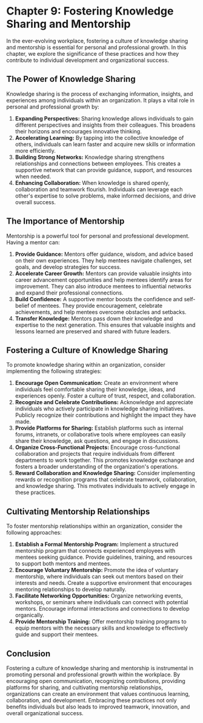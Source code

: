Chapter 9: Fostering Knowledge Sharing and Mentorship
=====================================================

In the ever-evolving workplace, fostering a culture of knowledge sharing and mentorship is essential for personal and professional growth. In this chapter, we explore the significance of these practices and how they contribute to individual development and organizational success.

The Power of Knowledge Sharing
------------------------------

Knowledge sharing is the process of exchanging information, insights, and experiences among individuals within an organization. It plays a vital role in personal and professional growth by:

1. **Expanding Perspectives:** Sharing knowledge allows individuals to gain different perspectives and insights from their colleagues. This broadens their horizons and encourages innovative thinking.
2. **Accelerating Learning:** By tapping into the collective knowledge of others, individuals can learn faster and acquire new skills or information more efficiently.
3. **Building Strong Networks:** Knowledge sharing strengthens relationships and connections between employees. This creates a supportive network that can provide guidance, support, and resources when needed.
4. **Enhancing Collaboration:** When knowledge is shared openly, collaboration and teamwork flourish. Individuals can leverage each other's expertise to solve problems, make informed decisions, and drive overall success.

The Importance of Mentorship
----------------------------

Mentorship is a powerful tool for personal and professional development. Having a mentor can:

1. **Provide Guidance:** Mentors offer guidance, wisdom, and advice based on their own experiences. They help mentees navigate challenges, set goals, and develop strategies for success.
2. **Accelerate Career Growth:** Mentors can provide valuable insights into career advancement opportunities and help mentees identify areas for improvement. They can also introduce mentees to influential networks and expand their professional connections.
3. **Build Confidence:** A supportive mentor boosts the confidence and self-belief of mentees. They provide encouragement, celebrate achievements, and help mentees overcome obstacles and setbacks.
4. **Transfer Knowledge:** Mentors pass down their knowledge and expertise to the next generation. This ensures that valuable insights and lessons learned are preserved and shared with future leaders.

Fostering a Culture of Knowledge Sharing
----------------------------------------

To promote knowledge sharing within an organization, consider implementing the following strategies:

1. **Encourage Open Communication:** Create an environment where individuals feel comfortable sharing their knowledge, ideas, and experiences openly. Foster a culture of trust, respect, and collaboration.
2. **Recognize and Celebrate Contributions:** Acknowledge and appreciate individuals who actively participate in knowledge sharing initiatives. Publicly recognize their contributions and highlight the impact they have made.
3. **Provide Platforms for Sharing:** Establish platforms such as internal forums, intranets, or collaborative tools where employees can easily share their knowledge, ask questions, and engage in discussions.
4. **Organize Cross-Functional Projects:** Encourage cross-functional collaboration and projects that require individuals from different departments to work together. This promotes knowledge exchange and fosters a broader understanding of the organization's operations.
5. **Reward Collaboration and Knowledge Sharing:** Consider implementing rewards or recognition programs that celebrate teamwork, collaboration, and knowledge sharing. This motivates individuals to actively engage in these practices.

Cultivating Mentorship Relationships
------------------------------------

To foster mentorship relationships within an organization, consider the following approaches:

1. **Establish a Formal Mentorship Program:** Implement a structured mentorship program that connects experienced employees with mentees seeking guidance. Provide guidelines, training, and resources to support both mentors and mentees.
2. **Encourage Voluntary Mentorship:** Promote the idea of voluntary mentorship, where individuals can seek out mentors based on their interests and needs. Create a supportive environment that encourages mentoring relationships to develop naturally.
3. **Facilitate Networking Opportunities:** Organize networking events, workshops, or seminars where individuals can connect with potential mentors. Encourage informal interactions and connections to develop organically.
4. **Provide Mentorship Training:** Offer mentorship training programs to equip mentors with the necessary skills and knowledge to effectively guide and support their mentees.

Conclusion
----------

Fostering a culture of knowledge sharing and mentorship is instrumental in promoting personal and professional growth within the workplace. By encouraging open communication, recognizing contributions, providing platforms for sharing, and cultivating mentorship relationships, organizations can create an environment that values continuous learning, collaboration, and development. Embracing these practices not only benefits individuals but also leads to improved teamwork, innovation, and overall organizational success.
